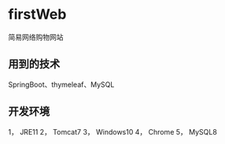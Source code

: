 # firstWeb
简易网络购物网站

## 用到的技术
SpringBoot、thymeleaf、MySQL

## 开发环境
1，	JRE11
2，	Tomcat7
3，	Windows10
4，	Chrome
5，	MySQL8

